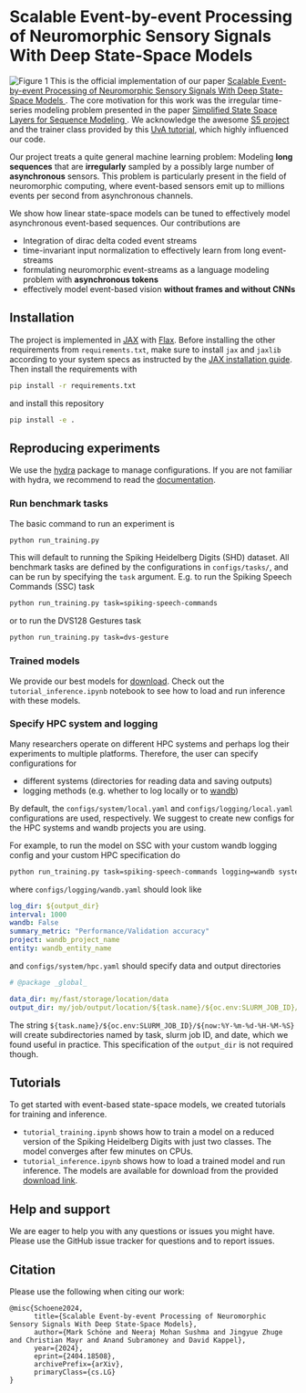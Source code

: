 # Scalable Event-by-event Processing of Neuromorphic Sensory Signals With Deep State-Space Models
![Figure 1](docs/figures/figure1.png)
This is the official implementation of our paper [Scalable Event-by-event Processing of Neuromorphic Sensory Signals With Deep State-Space Models
](https://arxiv.org/abs/2404.18508).
The core motivation for this work was the irregular time-series modeling problem presented in the paper [Simplified State Space Layers for Sequence Modeling
](https://arxiv.org/abs/2208.04933). 
We acknowledge the awesome [S5 project](https://github.com/lindermanlab/S5) and the trainer class provided by this [UvA tutorial](https://uvadlc-notebooks.readthedocs.io/en/latest/tutorial_notebooks/guide4/Research_Projects_with_JAX.html), which highly influenced our code.

Our project treats a quite general machine learning problem:
Modeling **long sequences** that are **irregularly** sampled by a possibly large number of **asynchronous** sensors.
This problem is particularly present in the field of neuromorphic computing, where event-based sensors emit up to millions events per second from asynchronous channels.

We show how linear state-space models can be tuned to effectively model asynchronous event-based sequences.
Our contributions are
- Integration of dirac delta coded event streams
- time-invariant input normalization to effectively learn from long event-streams
- formulating neuromorphic event-streams as a language modeling problem with **asynchronous tokens**
- effectively model event-based vision **without frames and without CNNs** 

## Installation
The project is implemented in [JAX](https://github.com/google/jax) with [Flax](https://flax.readthedocs.io/en/latest/).
Before installing the other requirements from `requirements.txt`, make sure to install `jax` and `jaxlib` according to your system specs as instructed by the [JAX installation guide](https://github.com/google/jax?tab=readme-ov-file#installation).
Then install the requirements with
```bash
pip install -r requirements.txt
```
and install this repository
```bash
pip install -e .
```
## Reproducing experiments
We use the [hydra](https://hydra.cc/docs/intro/) package to manage configurations.
If you are not familiar with hydra, we recommend to read the [documentation](https://hydra.cc/docs/intro/).

### Run benchmark tasks
The basic command to run an experiment is
```bash
python run_training.py
```
This will default to running the Spiking Heidelberg Digits (SHD) dataset.
All benchmark tasks are defined by the configurations in `configs/tasks/`, and can be run by specifying the `task` argument.
E.g. to run the Spiking Speech Commands (SSC) task
```bash
python run_training.py task=spiking-speech-commands
```
or to run the DVS128 Gestures task
```bash
python run_training.py task=dvs-gesture
```

### Trained models
We provide our best models for [download](https://datashare.tu-dresden.de/s/g2dQCi792B8DqnC).
Check out the `tutorial_inference.ipynb` notebook to see how to load and run inference with these models.

### Specify HPC system and logging
Many researchers operate on different HPC systems and perhaps log their experiments to multiple platforms.
Therefore, the user can specify configurations for 
- different systems (directories for reading data and saving outputs)
- logging methods (e.g. whether to log locally or to [wandb](https://wandb.ai/))

By default, the `configs/system/local.yaml` and `configs/logging/local.yaml` configurations are used, respectively.
We suggest to create new configs for the HPC systems and wandb projects you are using.

For example, to run the model on SSC with your custom wandb logging config and your custom HPC specification do
```bash
python run_training.py task=spiking-speech-commands logging=wandb system=hpc
```
where `configs/logging/wandb.yaml` should look like
```yaml
log_dir: ${output_dir}
interval: 1000
wandb: False
summary_metric: "Performance/Validation accuracy"
project: wandb_project_name
entity: wandb_entity_name
```
and `configs/system/hpc.yaml` should specify data and output directories
```yaml
# @package _global_

data_dir: my/fast/storage/location/data
output_dir: my/job/output/location/${task.name}/${oc.env:SLURM_JOB_ID}/${now:%Y-%m-%d-%H-%M-%S}
```
The string `${task.name}/${oc.env:SLURM_JOB_ID}/${now:%Y-%m-%d-%H-%M-%S}` will create subdirectories named by task, slurm job ID, and date,
which we found useful in practice.
This specification of the `output_dir` is not required though.

## Tutorials
To get started with event-based state-space models, we created tutorials for training and inference.
- `tutorial_training.ipynb` shows how to train a model on a reduced version of the Spiking Heidelberg Digits with just two classes. The model converges after few minutes on CPUs.
- `tutorial_inference.ipynb` shows how to load a trained model and run inference. The models are available for download from the provided [download link](https://datashare.tu-dresden.de/s/g2dQCi792B8DqnC).

## Help and support
We are eager to help you with any questions or issues you might have. 
Please use the GitHub issue tracker for questions and to report issues.

## Citation
Please use the following when citing our work:
```
@misc{Schoene2024,
      title={Scalable Event-by-event Processing of Neuromorphic Sensory Signals With Deep State-Space Models}, 
      author={Mark Schöne and Neeraj Mohan Sushma and Jingyue Zhuge and Christian Mayr and Anand Subramoney and David Kappel},
      year={2024},
      eprint={2404.18508},
      archivePrefix={arXiv},
      primaryClass={cs.LG}
}
```

